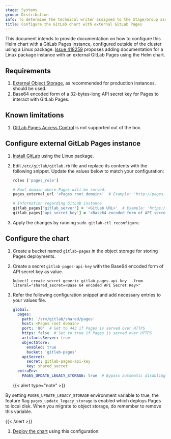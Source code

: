 ```yaml
---
stage: Systems
group: Distribution
info: To determine the technical writer assigned to the Stage/Group associated with this page, see https://handbook.gitlab.com/handbook/product/ux/technical-writing/#assignments
title: Configure the GitLab chart with external GitLab Pages
---
```


This document intends to provide documentation on how to configure this Helm
chart with a GitLab Pages instance, configured outside of the cluster using a Linux package.
[Issue 418259](https://gitlab.com/gitlab-org/gitlab/-/issues/418259) proposes adding documentation for a Linux package instance with an external
GitLab Pages using the Helm chart.

## Requirements

1. [External Object Storage](../external-object-storage/_index.md), as
   recommended for production instances, should be used.
1. Base64 encoded form of a 32-bytes-long API secret key for Pages to interact
   with GitLab Pages.

## Known limitations

1. [GitLab Pages Access Control](https://docs.gitlab.com/user/project/pages/pages_access_control/)
   is not supported out of the box.

## Configure external GitLab Pages instance

1. [Install GitLab](https://about.gitlab.com/install/) using the Linux
   package.

1. Edit `/etc/gitlab/gitlab.rb` file and replace its contents with the
   following snippet. Update the values below to match your configuration:

   ```ruby
   roles ['pages_role']

   # Root domain where Pages will be served.
   pages_external_url '<Pages root domain>'  # Example: 'http://pages.example.io'

   # Information regarding GitLab instance
   gitlab_pages['gitlab_server'] = '<GitLab URL>'  # Example: 'https://gitlab.example.com'
   gitlab_pages['api_secret_key'] = '<Base64 encoded form of API secret key>'
   ```

1. Apply the changes by running `sudo gitlab-ctl reconfigure`.

## Configure the chart

1. Create a bucket named `gitlab-pages` in the object storage for storing Pages
   deployments.

1. Create a secret `gitlab-pages-api-key` with the Base64 encoded form of API
   secret key as value.

   ```shell
   kubectl create secret generic gitlab-pages-api-key --from-literal="shared_secret=<Base 64 encoded API Secret Key>"
   ```

1. Refer the following configuration snippet and add necessary entries to your
   values file.

   ```yaml
   global:
     pages:
       path: '/srv/gitlab/shared/pages'
       host: <Pages root domain>
       port: '80'  # Set to 443 if Pages is served over HTTPS
       https: false  # Set to true if Pages is served over HTTPS
       artifactsServer: true
       objectStore:
         enabled: true
         bucket: 'gitlab-pages'
       apiSecret:
         secret: gitlab-pages-api-key
         key: shared_secret
     extraEnv:
       PAGES_UPDATE_LEGACY_STORAGE: true  # Bypass automatic disabling of disk storage
   ```

   {{< alert type="note" >}}

By setting `PAGES_UPDATE_LEGACY_STORAGE` environment variable to true,
   the feature flag `pages_update_legacy_storage` is enabled which deploys Pages
   to local disk. When you migrate to object storage, do remember to remove this
   variable.

   {{< /alert >}}

1. [Deploy the chart](../../installation/deployment.md#deploy-using-helm)
   using this configuration.
